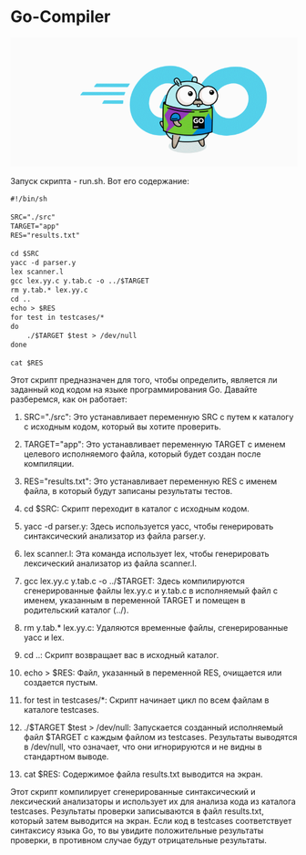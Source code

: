 # Go-Compiler
![gif](https://github.com/TerreDHermes/TerreDHermes/blob/main/assets/Go.gif)

Запуск скрипта  - run.sh. Вот его содержание:
```
#!/bin/sh

SRC="./src"
TARGET="app"
RES="results.txt"

cd $SRC
yacc -d parser.y 
lex scanner.l
gcc lex.yy.c y.tab.c -o ../$TARGET
rm y.tab.* lex.yy.c
cd ..
echo > $RES
for test in testcases/*
do
    ./$TARGET $test > /dev/null
done

cat $RES
```

Этот скрипт предназначен для того, чтобы определить, является ли заданный код кодом на языке программирования Go. Давайте разберемся, как он работает:

1. SRC="./src": Это устанавливает переменную SRC с путем к каталогу с исходным кодом, который вы хотите проверить.

2. TARGET="app": Это устанавливает переменную TARGET с именем целевого исполняемого файла, который будет создан после компиляции.

3. RES="results.txt": Это устанавливает переменную RES с именем файла, в который будут записаны результаты тестов.

4. cd $SRC: Скрипт переходит в каталог с исходным кодом.

5. yacc -d parser.y: Здесь используется yacc, чтобы генерировать синтаксический анализатор из файла parser.y.

6. lex scanner.l: Эта команда использует lex, чтобы генерировать лексический анализатор из файла scanner.l.

7. gcc lex.yy.c y.tab.c -o ../$TARGET: Здесь компилируются сгенерированные файлы lex.yy.c и y.tab.c в исполняемый файл с именем, указанным в переменной TARGET и помещен в родительский каталог (../).

8. rm y.tab.* lex.yy.c: Удаляются временные файлы, сгенерированные yacc и lex.

9. cd ..: Скрипт возвращает вас в исходный каталог.

10. echo > $RES: Файл, указанный в переменной RES, очищается или создается пустым.

11. for test in testcases/*: Скрипт начинает цикл по всем файлам в каталоге testcases.

12. ./$TARGET $test > /dev/null: Запускается созданный исполняемый файл $TARGET с каждым файлом из testcases. Результаты выводятся в /dev/null, что означает, что они игнорируются и не видны в стандартном выводе.

13. cat $RES: Содержимое файла results.txt выводится на экран.

Этот скрипт компилирует сгенерированные синтаксический и лексический анализаторы и использует их для анализа кода из каталога testcases. Результаты проверки записываются в файл results.txt, который затем выводится на экран. Если код в testcases соответствует синтаксису языка Go, то вы увидите положительные результаты проверки, в противном случае будут отрицательные результаты.
